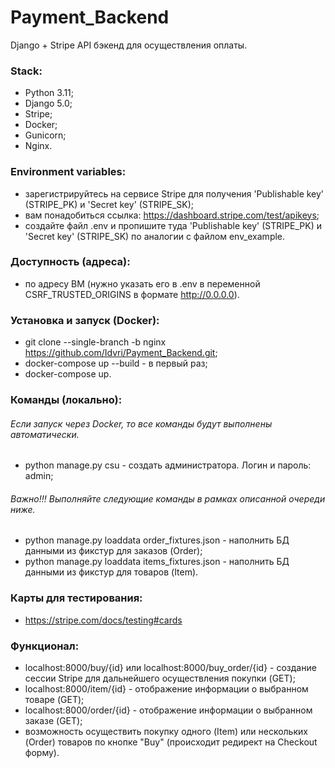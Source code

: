 # Payment_Backend
Django + Stripe API бэкенд для осуществления оплаты.

### Stack: 
- Python 3.11;
- Django 5.0;
- Stripe;
- Docker;
- Gunicorn;
- Nginx.

### Environment variables:
- зарегистрируйтесь на сервисе Stripe для получения 'Publishable key' (STRIPE_PK) и 'Secret key' (STRIPE_SK);
- вам понадобиться ссылка: https://dashboard.stripe.com/test/apikeys;
- создайте файл .env и пропишите туда 'Publishable key' (STRIPE_PK) и 'Secret key' (STRIPE_SK) по аналогии с файлом env_example.

### Доступность (адреса):
- по адресу ВМ (нужно указать его в .env в переменной CSRF_TRUSTED_ORIGINS в формате http://0.0.0.0).

### Установка и запуск (Docker):
- git clone --single-branch -b nginx https://github.com/Idvri/Payment_Backend.git;
- docker-compose up --build - в первый раз;
- docker-compose up.

### Команды (локально):
###### Если запуск через Docker, то все команды будут выполнены автоматически.
- python manage.py csu - создать администратора. Логин и пароль: admin;
###### Важно!!! Выполняйте следующие команды в рамках описанной очереди ниже.
- python manage.py loaddata order_fixtures.json - наполнить БД данными из фикстур для заказов (Order);
- python manage.py loaddata items_fixtures.json - наполнить БД данными из фикстур для товаров (Item).

### Карты для тестирования:
- https://stripe.com/docs/testing#cards

### Функционал:
- localhost:8000/buy/{id} или localhost:8000/buy_order/{id} - создание сессии Stripe для дальнейшего осуществления покупки (GET);
- localhost:8000/item/{id} - отображение информации о выбранном товаре (GET);
- localhost:8000/order/{id} - отображение информации о выбранном заказе (GET);
- возможность осуществить покупку одного (Item) или нескольких (Order) товаров по кнопке "Buy" (происходит редирект на Checkout форму).
